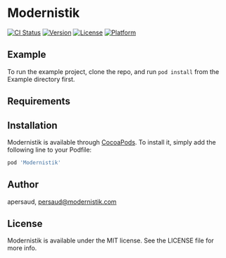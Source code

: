 # Modernistik

[![CI Status](http://img.shields.io/travis/apersaud/Modernistik.svg?style=flat)](https://travis-ci.org/apersaud/Modernistik)
[![Version](https://img.shields.io/cocoapods/v/Modernistik.svg?style=flat)](http://cocoapods.org/pods/Modernistik)
[![License](https://img.shields.io/cocoapods/l/Modernistik.svg?style=flat)](http://cocoapods.org/pods/Modernistik)
[![Platform](https://img.shields.io/cocoapods/p/Modernistik.svg?style=flat)](http://cocoapods.org/pods/Modernistik)

## Example

To run the example project, clone the repo, and run `pod install` from the Example directory first.

## Requirements

## Installation

Modernistik is available through [CocoaPods](http://cocoapods.org). To install
it, simply add the following line to your Podfile:

```ruby
pod 'Modernistik'
```

## Author

apersaud, persaud@modernistik.com

## License

Modernistik is available under the MIT license. See the LICENSE file for more info.
